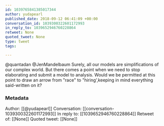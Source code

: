 ```yaml
---
id: 1039765841385017344
author: yudapearl
published_date: 2018-09-12 06:41:09 +00:00
conversation_id: 1039300322601172993
in_reply_to: 1039652946760228864
retweet: None
quoted_tweet: None
type: tweet
tags:

---
```


@quantadan @JenMandelbaum Surely, all our models are  simplifications of our complex world. But there comes a point when we need to stop elaborating and submit a model to analysis. Would we be permitted at this point to draw an arrow from "race" to "hiring',keeping in mind everything said-written on it?

### Metadata

Author: [[@yudapearl]]
Conversation: [[conversation-1039300322601172993]]
In reply to: [[1039652946760228864]]
Retweet of: [[None]]
Quoted tweet: [[None]]
